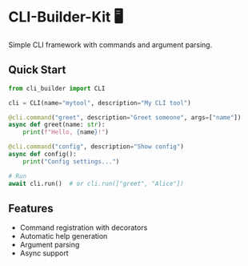 # CLI-Builder-Kit 🖥️

Simple CLI framework with commands and argument parsing.

## Quick Start

```python
from cli_builder import CLI

cli = CLI(name="mytool", description="My CLI tool")

@cli.command("greet", description="Greet someone", args=["name"])
async def greet(name: str):
    print(f"Hello, {name}!")

@cli.command("config", description="Show config")
async def config():
    print("Config settings...")

# Run
await cli.run()  # or cli.run(["greet", "Alice"])
```

## Features

- Command registration with decorators
- Automatic help generation
- Argument parsing
- Async support
